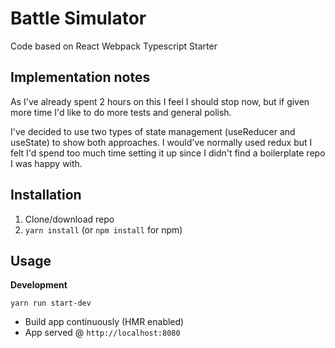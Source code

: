 # Battle Simulator

Code based on React Webpack Typescript Starter

## Implementation notes
As I've already spent 2 hours on this I feel I should stop now, but if given more time I'd like to do more tests and general polish.

I've decided to use two types of state management (useReducer and useState) to show both approaches. I would've normally used redux but I felt I'd spend too much time setting it up since I didn't find a boilerplate repo I was happy with.

## Installation
1. Clone/download repo
2. `yarn install` (or `npm install` for npm)

## Usage
**Development**

`yarn run start-dev`

* Build app continuously (HMR enabled)
* App served @ `http://localhost:8080`


